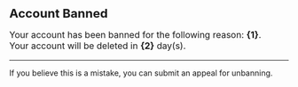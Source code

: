 <span style="font-size: 22px; font-weight: bold;">Account Banned</span>

<p style="font-size: 16px;">Your account has been banned for the following reason: <strong>{1}</strong>.<br>Your account will be deleted in <strong>{2}</strong> day(s).</p>

---

If you believe this is a mistake, you can submit an appeal for unbanning.